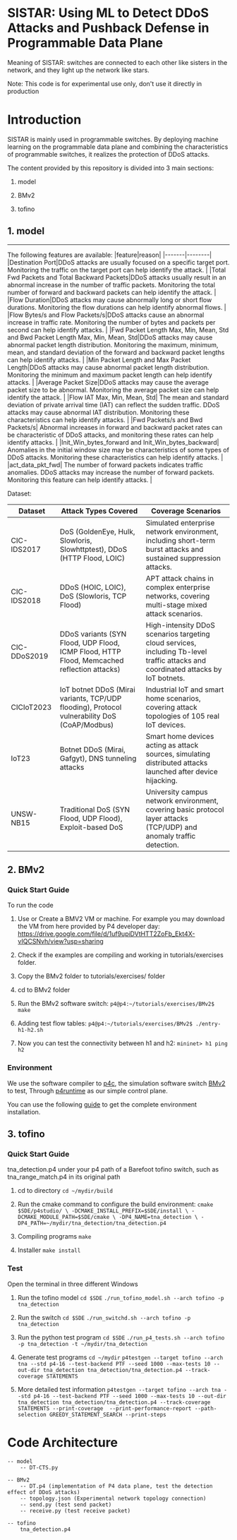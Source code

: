 # SISTAR: Using ML to Detect DDoS Attacks and Pushback Defense in Programmable Data Plane
Meaning of SISTAR: switches are connected to each other like sisters in the network, and they light up the network like stars.


Note: This code is for experimental use only, don't use it directly in production

# Introduction


SISTAR is mainly used in programmable switches. By deploying machine learning on the programmable data plane and combining the characteristics of programmable switches, it realizes the protection of DDoS attacks.


The content provided by this repository is divided into 3 main sections:

1. model

2. BMv2

3. tofino

## 1. model

-----------------------------------------------
The following features are available:
|feature|reason|
|-------|--------|
|Destination Port|DDoS attacks are usually focused on a specific target port. Monitoring the traffic on the target port can help identify the attack. |
|Total Fwd Packets and Total Backward Packets|DDoS attacks usually result in an abnormal increase in the number of traffic packets. Monitoring the total number of forward and backward packets can help identify the attack. |
|Flow Duration|DDoS attacks may cause abnormally long or short flow durations. Monitoring the flow durations can help identify abnormal flows. |
|Flow Bytes/s and Flow Packets/s|DDoS attacks cause an abnormal increase in traffic rate. Monitoring the number of bytes and packets per second can help identify attacks. |
|Fwd Packet Length Max, Min, Mean, Std and Bwd Packet Length Max, Min, Mean, Std|DDoS attacks may cause abnormal packet length distribution. Monitoring the maximum, minimum, mean, and standard deviation of the forward and backward packet lengths can help identify attacks. |
|Min Packet Length and Max Packet Length|DDoS attacks may cause abnormal packet length distribution. Monitoring the minimum and maximum packet length can help identify attacks. |
|Average Packet Size|DDoS attacks may cause the average packet size to be abnormal. Monitoring the average packet size can help identify the attack. |
|Flow IAT Max, Min, Mean, Std| The mean and standard deviation of private arrival time (IAT) can reflect the sudden traffic. DDoS attacks may cause abnormal IAT distribution. Monitoring these characteristics can help identify attacks. |
|Fwd Packets/s and Bwd Packets/s| Abnormal increases in forward and backward packet rates can be characteristic of DDoS attacks, and monitoring these rates can help identify attacks. |
|Init_Win_bytes_forward and Init_Win_bytes_backward| Anomalies in the initial window size may be characteristics of some types of DDoS attacks. Monitoring these characteristics can help identify attacks. |
|act_data_pkt_fwd| The number of forward packets indicates traffic anomalies. DDoS attacks may increase the number of forward packets. Monitoring this feature can help identify attacks. |

Dataset:

|Dataset|Attack Types Covered|Coverage Scenarios|
|-------|--------|--------|
|CIC-IDS2017| DoS (GoldenEye, Hulk, Slowloris, Slowhttptest), DDoS (HTTP Flood, LOIC) |Simulated enterprise network environment, including short-term burst attacks and sustained suppression attacks.|
|CIC-IDS2018| DDoS (HOIC, LOIC), DoS (Slowloris, TCP Flood) | APT attack chains in complex enterprise networks, covering multi-stage mixed attack scenarios.|
|CIC-DDoS2019|   DDoS variants (SYN Flood, UDP Flood, ICMP Flood, HTTP Flood, Memcached reflection attacks) | High-intensity DDoS scenarios targeting cloud services, including Tb-level traffic attacks and coordinated attacks by IoT botnets.|
|CICIoT2023|  IoT botnet DDoS (Mirai variants, TCP/UDP flooding), Protocol vulnerability DoS (CoAP/Modbus) | Industrial IoT and smart home scenarios, covering attack topologies of 105 real IoT devices.|
|IoT23|  Botnet DDoS (Mirai, Gafgyt), DNS tunneling attacks | Smart home devices acting as attack sources, simulating distributed attacks launched after device hijacking.|
|UNSW-NB15|  Traditional DoS (SYN Flood, UDP Flood), Exploit-based DoS | University campus network environment, covering basic protocol layer attacks (TCP/UDP) and anomaly traffic detection. |

## 2. BMv2

### Quick Start Guide
To run the code

1. Use or Create a BMV2 VM or machine. For example you may download the VM from here provided by P4 developer day: https://drive.google.com/file/d/1uf9upiDVtHTT2ZoFb_Ekt4X-vIQCSNvh/view?usp=sharing

2. Check if the examples are compiling and working in tutorials/exercises folder.

3. Copy the BMv2 folder to tutorials/exercises/ folder

4. cd to BMv2 folder

5. Run the BMv2 software switch: 
`p4@p4:~/tutorials/exercises/BMv2$ make` 

6. Adding test flow tables:
`p4@p4:~/tutorials/exercises/BMv2$ ./entry-h1-h2.sh`

7. Now you can test the connectivity between h1 and h2:
`mininet> h1 ping h2`

### Environment
We use the software compiler to [p4c](https://github.com/p4lang/p4c), the simulation software switch [BMv2](https://github.com/p4lang/behavioral-model) to test, Through [p4runtime](https://github.com/p4lang/p4runtime) as our simple control plane.

You can use the following [guide](https://github.com/jafingerhut/p4-guide) to get the complete environment installation.

## 3. tofino

### Quick Start Guide
tna_detection.p4 under your p4 path of a Barefoot tofino switch, such as tna_range_match.p4 in its original path

1. cd to directory 
`cd ~/mydir/build`

2. Run the cmake command to configure the build environment:
`cmake $SDE/p4studio/ \
-DCMAKE_INSTALL_PREFIX=$SDE/install \
-DCMAKE_MODULE_PATH=$SDE/cmake \
-DP4_NAME=tna_detection \
-DP4_PATH=~/mydir/tna_detection/tna_detection.p4`

3. Compiling programs
`make`

4. Installer
`make install`

### Test

Open the terminal in three different Windows

1. Run the tofino model
`cd $SDE`
`./run_tofino_model.sh --arch tofino -p tna_detection`

2. Run the switch
`cd $SDE`
`./run_switchd.sh --arch tofino -p tna_detection`

3. Run the python test program
`cd $SDE`
`./run_p4_tests.sh --arch tofino -p tna_detection -t ~/mydir/tna_detection`

4. Generate test programs
`cd ~/mydir`
`p4testgen --target tofino --arch tna --std p4-16 --test-backend PTF --seed 1000 --max-tests 10 --out-dir tna_detection tna_detection/tna_detection.p4 --track-coverage STATEMENTS`

5. More detailed test information
`p4testgen --target tofino --arch tna --std p4-16 --test-backend PTF --seed 1000 --max-tests 10 --out-dir tna_detection tna_detection/tna_detection.p4 --track-coverage STATEMENTS --print-coverage  --print-performance-report --path-selection GREEDY_STATEMENT_SEARCH --print-steps`

# Code Architecture

```
-- model
    -- DT-CTS.py 

-- BMv2
    -- DT.p4 (implementation of P4 data plane, test the detection effect of DDoS attacks)
    -- topology.json (Experimental network topology connection)
    -- send.py (test send packet)
    -- receive.py (test receive packet)

-- tofino
    tna_detection.p4
```
